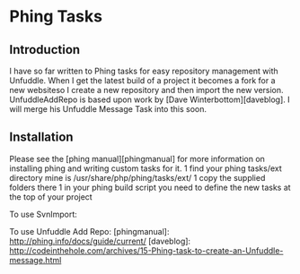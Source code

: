 # Phing Tasks
## Introduction
I have so far written to Phing tasks for easy repository management with Unfuddle.  When I get the latest build of a project it becomes a fork for a new websiteso I create a new repository and then import the new version.  UnfuddleAddRepo is based upon work by [Dave Winterbottom][daveblog].  I will merge his Unfuddle Message Task into this soon.
## Installation
Please see the [phing manual][phingmanual] for more information on installing phing and writing custom tasks for it.
1 find your phing tasks/ext directory mine is /usr/share/php/phing/tasks/ext/
1 copy the supplied folders there
1 in your phing build script you need to define the new tasks at the top of your project
    <taskdef name="svnimport" classname="phing.tasks.ext.svn.SvnImportTask" />
    <taskdef name="unfuddleaddrepo" classname="phing.tasks.ext.unfuddle.UnfuddleAddRepoTask" />

To use SvnImport:
    <svnimport
            repositoryurl=""
            fromdir=""
            message="Commit message goes here"
            username="SVN Username"
            password="SVN Password"
            />

To use Unfuddle Add Repo:
    <unfuddleaddrepo
            subdomain="${unfuddleSubdomain}"
            projectid="${svnProjectId}"
            username="${svnUsername}"
            password="${svnPassword}"
            abbreviation="${svnAbbreviation}"
            title="${svnAbbreviation}"
            system="svn"
            />
[phingmanual]: http://phing.info/docs/guide/current/
[daveblog]: http://codeinthehole.com/archives/15-Phing-task-to-create-an-Unfuddle-message.html
